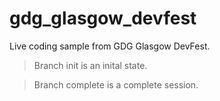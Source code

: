 # gdg_glasgow_devfest

Live coding sample from GDG Glasgow DevFest.

>Branch init is an inital state.

>Branch complete is a complete session.


